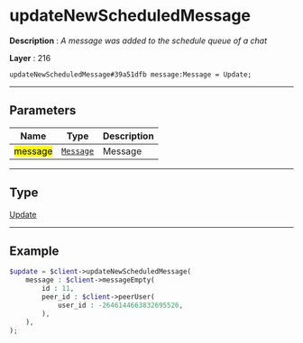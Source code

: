 # updateNewScheduledMessage

**Description** : *A message was added to the schedule queue of a chat*

**Layer** : 216

```tl
updateNewScheduledMessage#39a51dfb message:Message = Update;
```

---

## Parameters

| Name | Type | Description |
| :---: | :---: | :--- |
| <mark>message</mark> | [`Message`](type/Message) | Message |

---

## Type

[Update](type/Update)

---

## Example

```php
$update = $client->updateNewScheduledMessage(
	message : $client->messageEmpty(
		id : 11,
		peer_id : $client->peerUser(
			user_id : -2646144663832695526,
		),
	),
);
```
